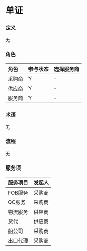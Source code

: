 # 单证

### 定义

无

### 角色

| 角色 | 参与状态 | 选择服务商 |
| :--- | :--- | :--- |
| 采购商 | Y | - |
| 供应商 | Y | - |
| 服务商 | Y | - |

### 术语

无

### 流程

无

### 服务项

| 服务项目 | 发起人 |
| :--- | :--- |
| FOB服务 | 采购商 |
| QC服务 | 采购商 |
| 物流服务 | 供应商 |
| 货代 | 供应商 |
| 船公司 | 采购商 |
| 出口代理 | 采购商 |



